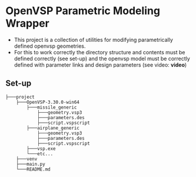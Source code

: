 # OpenVSP Parametric Modeling Wrapper

- This project is a collection of utilities for modifying parametrically defined openvsp geometries.
- For this to work correctly the directory structure and contents must be defined correctly (see set-up) and the openvsp model must be correctly defined with parameter links and design parameters (see video: **video**)


## Set-up

    ├───project
        ├───OpenVSP-3.30.0-win64
            ├───missile_generic
                ├───geometry.vsp3
                ├───parameters.des
                ├───script.vspscript
            ├───airplane_generic
                ├───geometry.vsp3
                ├───parameters.des
                ├───script.vspscript
            ├───vsp.exe
            └───etc...
        ├───venv
        ├───main.py
        └───README.md
